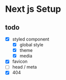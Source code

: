 # Next js Setup

## todo

- [x] styled component
  - [x] global style
  - [x] theme
  - [x] media
- [x] favicon
- [ ] head / meta
- [x] 404
